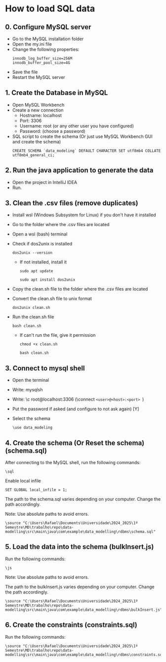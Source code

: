 # How to load SQL data


## 0. Configure MySQL server

- Go to the MySQL installation folder
- Open the my.ini file
- Change the following properties:
    ```properties
  innodb_log_buffer_size=256M
  innodb_buffer_pool_size=4G
    ```
- Save the file
- Restart the MySQL server

## 1. Create the Database in MySQL

- Open MySQL Workbench
- Create a new connection
  - Hostname: localhost
  - Port: 3306
  - Username: root (or any other user you have configured)
  - Password: (choose a password)
- SQL script to create the schema (Or just use MySQL Workbench GUI and create the schema)
    ```mysql
    CREATE SCHEMA `data_modeling` DEFAULT CHARACTER SET utf8mb4 COLLATE utf8mb4_general_ci;
    ```

## 2. Run the java application to generate the data

- Open the project in IntelliJ IDEA
- Run.

## 3. Clean the .csv files (remove duplicates)

- Install wsl (Windows Subsystem for Linux) if you don't have it installed
- Go to the folder where the .csv files are located
- Open a wsl (bash) terminal
- Check if dos2unix is installed
    ``` shell
    dos2unix --version
    ```
  - If not installed, install it
      ``` shell
      sudo apt update
      ```
      ``` shell
      sudo apt install dos2unix
      ```

- Copy the clean.sh file to the folder where the .csv files are located
- Convert the clean.sh file to unix format
    ``` shell
    dos2unix clean.sh
    ```
- Run the clean.sh file
    ``` shell
    bash clean.sh
    ```
  - If can't run the file, give it permission
    ``` shell
    chmod +x clean.sh
    ```
    ``` shell
    bash clean.sh
    ```
  

## 3. Connect to mysql shell

- Open the terminal
- Write: mysqlsh
- Write: \c root@localhost:3306 (\connect ```<user>@<host>:<port> ```)
- Put the password if asked (and configure to not ask again) [Y]
- Select the schema

    ``` shell
    \use data_modeling
    ```

## 4. Create the schema (Or Reset the schema) (schema.sql)

After connecting to the MySQL shell, run the following commands:

``` shell
\sql
```

Enable local infile

``` shell
SET GLOBAL local_infile = 1;
```

The path to the schema.sql varies depending on your computer. Change the path accordingly.

Note: Use absolute paths to avoid errors.

``` shell
\source "C:\Users\Rafael\Documents\Universidade\2024_2025\1º 
Semestre\MD\trabalho\repo\data-modelling\src\main\java\com\example\data_modelling\rdbms\schema.sql"
```

## 5. Load the data into the schema (bulkInsert.js)

Run the following commands:

``` shell
\js
```

Note: Use absolute paths to avoid errors. 

The path to the bulkInsert.js varies depending on your computer. Change the path accordingly.

``` shell
\source "C:\Users\Rafael\Documents\Universidade\2024_2025\1º Semestre\MD\trabalho\repo\data-modelling\src\main\java\com\example\data_modelling\rdbms\bulkInsert.js"
```

## 6. Create the constraints (constraints.sql)

Run the following commands:

``` shell
\source "C:\Users\Rafael\Documents\Universidade\2024_2025\1º Semestre\MD\trabalho\repo\data-modelling\src\main\java\com\example\data_modelling\rdbms\constraints.sql"
```